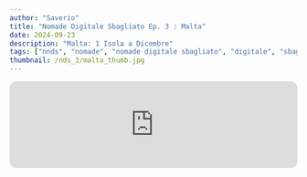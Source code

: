```yaml
---
author: "Saverio"
title: "Nomade Digitale Sbagliato Ep. 3 : Malta"
date: 2024-09-23
description: "Malta: 1 Isola a Dicembre"
tags: ["nnds", "nomade", "nomade digitale sbagliato", "digitale", "sbagliato", "italia", "sicilia"]
thumbnail: /nds_3/malta_thumb.jpg
---
```

<iframe style="border-radius:12px" src="https://open.spotify.com/embed/episode/5GeJlQCZw1azCsMZEIuKY9?utm_source=generator" width="100%" height="152" frameBorder="0" allowfullscreen="" allow="autoplay; clipboard-write; encrypted-media; fullscreen; picture-in-picture" loading="lazy"></iframe>